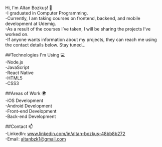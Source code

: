 Hi, I'm Altan Bozkuş! 👋
<br>
-I graduated in Computer Programming.
<br>
-Currently, I am taking courses on frontend, backend, and mobile development at Udemig.
<br>
-As a result of the courses I’ve taken, I will be sharing the projects I’ve worked on.
<br>
-If anyone wants information about my projects, they can reach me using the contact details below. Stay tuned...
<br>

##Technologies I'm Using 💻
<br>
-Node.js
<br>
-JavaScript
<br>
-React Native
<br>
-HTML5
<br>
-CSS3
<br>

##Areas of Work 🌍
<br>
-iOS Development
<br>
-Android Development
<br>
-Front-end Development
<br>
-Back-end Development
<br>

##Contact 📫
<br>
-LinkedIn: www.linkedin.com/in/altan-bozkuş-48bb8b272
<br>
-Email: altanbzk1@gmail.com
